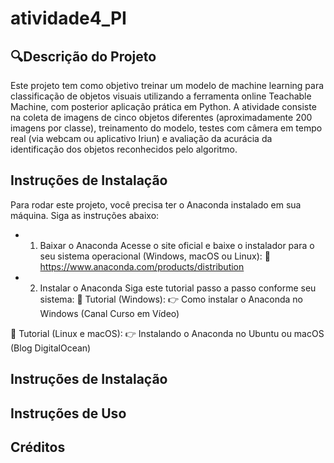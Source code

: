 # atividade4_PI
## 🔍Descrição do Projeto
Este projeto tem como objetivo treinar um modelo de machine learning para classificação de objetos visuais utilizando a ferramenta online Teachable Machine, com posterior aplicação prática em Python. A atividade consiste na coleta de imagens de cinco objetos diferentes (aproximadamente 200 imagens por classe), treinamento do modelo, testes com câmera em tempo real (via webcam ou aplicativo Iriun) e avaliação da acurácia da identificação dos objetos reconhecidos pelo algoritmo.

## Instruções de Instalação
Para rodar este projeto, você precisa ter o Anaconda instalado em sua máquina. Siga as instruções abaixo:
- 1. Baixar o Anaconda
Acesse o site oficial e baixe o instalador para o seu sistema operacional (Windows, macOS ou Linux):
🔗 https://www.anaconda.com/products/distribution
- 2. Instalar o Anaconda
Siga este tutorial passo a passo conforme seu sistema:
📘 Tutorial (Windows):
👉 Como instalar o Anaconda no Windows (Canal Curso em Vídeo)

📘 Tutorial (Linux e macOS):
👉 Instalando o Anaconda no Ubuntu ou macOS (Blog DigitalOcean)

## Instruções de Instalação

## Instruções de Uso

## Créditos



